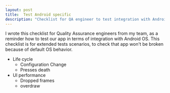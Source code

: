 ```yaml
---
layout: post
title:  Test Android specific 
description: "Checklist for QA engineer to test integration with Android OS"
---
```


I wrote this checklist for Quality Assurance engineers from my team,
as a reminder how to test our app in terms of integration with Android OS.
This checklist is for extended tests scenarios,
to check that app won't be broken because of default OS behavior.

* Life cycle
    * Configuration Change
    * Presses death
* UI performance
    * Dropped frames
    * overdraw